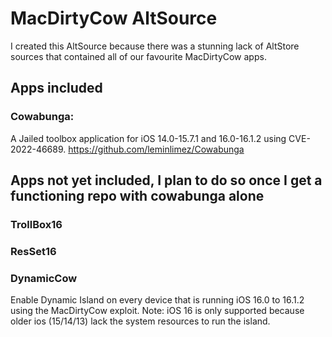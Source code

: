 # MacDirtyCow AltSource

I created this AltSource because there was a stunning lack of AltStore sources that contained all of our favourite MacDirtyCow apps. 

## Apps included

### Cowabunga:
A Jailed toolbox application for iOS 14.0-15.7.1 and 16.0-16.1.2 using CVE-2022-46689.
https://github.com/leminlimez/Cowabunga

## Apps not yet included, I plan to do so once I get a functioning repo with cowabunga alone

### TrollBox16

### ResSet16

### DynamicCow
Enable Dynamic Island on every device that is running iOS 16.0 to 16.1.2 using the MacDirtyCow exploit.
Note: iOS 16 is only supported because older ios (15/14/13) lack the system resources to run the island.